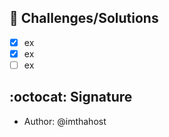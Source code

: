 ## :triangular_ruler: Challenges/Solutions

-   [x] ex
-   [x] ex
-   [ ] ex

## :octocat: Signature

-   Author: @imthahost
